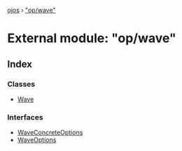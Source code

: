 [ojos](../README.md) › ["op/wave"](_op_wave_.md)

# External module: "op/wave"

## Index

### Classes

* [Wave](../classes/_op_wave_.wave.md)

### Interfaces

* [WaveConcreteOptions](../interfaces/_op_wave_.waveconcreteoptions.md)
* [WaveOptions](../interfaces/_op_wave_.waveoptions.md)
